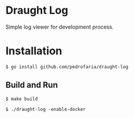 # Draught Log

Simple log viewer for development process.

# Installation

`$ go install github.com/pedrofaria/draught-log`

## Build and Run

`$ make build`

`$ ./draught-log -enable-docker`